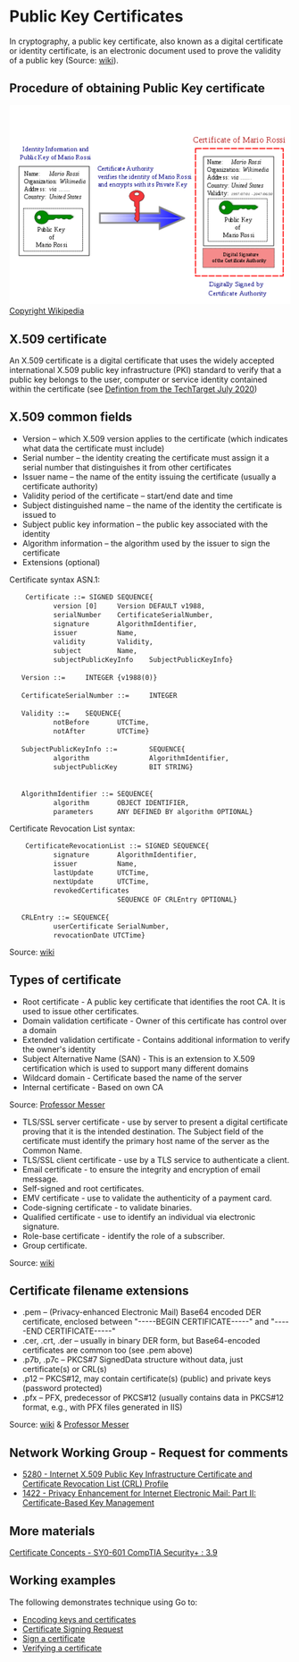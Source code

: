 # Public Key Certificates

In cryptography, a public key certificate, also known as a digital certificate or identity certificate, is an electronic document used to prove the validity of a public key (Source: [wiki](https://en.wikipedia.org/wiki/Public_key_certificate)).

## Procedure of obtaining Public Key certificate

![From wiki](./img/550px-PublicKeyCertificateDiagram_It.svg.png) 
[Copyright Wikipedia](https://en.wikipedia.org/wiki/Public_key_certificate)

## X.509 certificate

An X.509 certificate is a digital certificate that uses the widely accepted international X.509 public key infrastructure (PKI) standard to verify that a public key belongs to the user, computer or service identity contained within the certificate (see [Defintion from the TechTarget July 2020](https://www.techtarget.com/searchsecurity/definition/X509-certificate))

## X.509 common fields 

* Version – which X.509 version applies to the certificate (which indicates what data the certificate must include)
* Serial number – the identity creating the certificate must assign it a serial number that distinguishes it from other certificates
* Issuer name – the name of the entity issuing the certificate (usually a certificate authority)
* Validity period of the certificate – start/end date and time
* Subject distinguished name – the name of the identity the certificate is issued to
* Subject public key information – the public key associated with the identity
* Algorithm information – the algorithm used by the issuer to sign the certificate
* Extensions (optional)

Certificate syntax ASN.1:

```
    Certificate ::= SIGNED SEQUENCE{
           version [0]     Version DEFAULT v1988,
           serialNumber    CertificateSerialNumber,
           signature       AlgorithmIdentifier,
           issuer          Name,
           validity        Validity,
           subject         Name,
           subjectPublicKeyInfo    SubjectPublicKeyInfo}

   Version ::=     INTEGER {v1988(0)}

   CertificateSerialNumber ::=     INTEGER

   Validity ::=    SEQUENCE{
           notBefore       UTCTime,
           notAfter        UTCTime}

   SubjectPublicKeyInfo ::=        SEQUENCE{
           algorithm               AlgorithmIdentifier,
           subjectPublicKey        BIT STRING}


   AlgorithmIdentifier ::= SEQUENCE{
           algorithm       OBJECT IDENTIFIER,
           parameters      ANY DEFINED BY algorithm OPTIONAL}
```

Certificate Revocation List syntax:

```
    CertificateRevocationList ::= SIGNED SEQUENCE{
           signature       AlgorithmIdentifier,
           issuer          Name,
           lastUpdate      UTCTime,
           nextUpdate      UTCTime,
           revokedCertificates
                           SEQUENCE OF CRLEntry OPTIONAL}

   CRLEntry ::= SEQUENCE{
           userCertificate SerialNumber,
           revocationDate UTCTime}
```

Source: [wiki](https://en.wikipedia.org/wiki/X.509)

## Types of certificate

* Root certificate - A public key certificate that identifies the root CA. It is used to issue other certificates.
* Domain validation certificate - Owner of this certificate has control over a domain
* Extended validation certificate - Contains additional information to verify the owner's identity
* Subject Alternative Name (SAN) - This is an extension to X.509 certification which is used to support many different domains
* Wildcard domain - Certificate based the name of the server
* Internal certificate - Based on own CA

Source: [Professor Messer](https://www.youtube.com/watch?v=o5gAgmRjo6A)

* TLS/SSL server certificate - use by server to present a digital certificate proving that it is the intended destination. The Subject field of the certificate must identify the primary host name of the server as the Common Name.
* TLS/SSL client certificate - use by a TLS service to authenticate a client.
* Email certificate - to ensure the integrity and encryption of email message.
* Self-signed and root certificates.
* EMV certificate - use to validate the authenticity of a payment card.
* Code-signing certificate - to validate binaries.
* Qualified certificate - use to identify an individual via electronic signature.
* Role-base certificate - identify the role of a subscriber.
* Group certificate.

Source: [wiki](https://en.wikipedia.org/wiki/X.509)

## Certificate filename extensions

* .pem – (Privacy-enhanced Electronic Mail) Base64 encoded DER certificate, enclosed between "-----BEGIN CERTIFICATE-----" and "-----END CERTIFICATE-----"
* .cer, .crt, .der – usually in binary DER form, but Base64-encoded certificates are common too (see .pem above)
* .p7b, .p7c – PKCS#7 SignedData structure without data, just certificate(s) or CRL(s)
* .p12 – PKCS#12, may contain certificate(s) (public) and private keys (password protected)
* .pfx – PFX, predecessor of PKCS#12 (usually contains data in PKCS#12 format, e.g., with PFX files generated in IIS)

Source: [wiki](https://en.wikipedia.org/wiki/X.509#Certificate_filename_extensions) & [Professor Messer](https://www.youtube.com/watch?v=5T6MjlFsRWI)

## Network Working Group - Request for comments

* [5280 - Internet X.509 Public Key Infrastructure Certificate and Certificate Revocation List (CRL) Profile](https://datatracker.ietf.org/doc/html/rfc5280)
* [1422 - Privacy Enhancement for Internet Electronic Mail: Part II: Certificate-Based Key Management](https://datatracker.ietf.org/doc/html/rfc1422)

## More materials

[Certificate Concepts - SY0-601 CompTIA Security+ : 3.9](https://www.youtube.com/watch?v=nUuFwkyw0xs)


## Working examples

The following demonstrates technique using Go to:

* [Encoding keys and certificates](../examples/pemenc/pemenc_test.go)
* [Certificate Signing Request](../examples/cert/csr_test.go)
* [Sign a certificate](../examples/cert/sign_test.go)
* [Verifying a certificate](../examples/cert/verify_test.go)